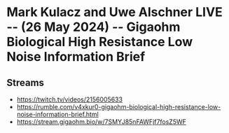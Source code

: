 # Mark Kulacz and Uwe Alschner LIVE -- (26 May 2024) -- Gigaohm Biological High Resistance Low Noise Information Brief

## Streams
- https://twitch.tv/videos/2156005633
- https://rumble.com/v4xkur0-gigaohm-biological-high-resistance-low-noise-information-brief.html
- https://stream.gigaohm.bio/w/7SMYJ85nFAWFjf7fosZ5WF

